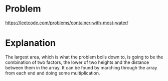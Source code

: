 # Problem

https://leetcode.com/problems/container-with-most-water/

# Explanation

The largest area, which is what the problem boils down to, is going to be the combination of two factors, the lower of two heights and the distance between them in the array. It can be found by marching through the array from each end and doing some multiplication.

